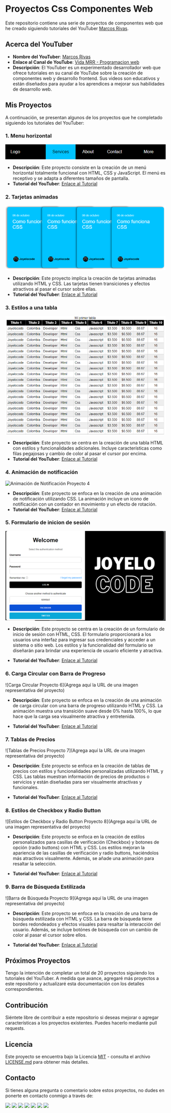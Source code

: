 # Proyectos Css Componentes Web

Este repositorio contiene una serie de proyectos de componentes web que he creado siguiendo tutoriales del YouTuber [Marcos Rivas](https://www.youtube.com/@vidamrr/about).

## Acerca del YouTuber

- **Nombre del YouTuber**: [Marcos Rivas](https://www.youtube.com/@vidamrr/about)
- **Enlace al Canal de YouTube**: [Vida MRR - Programacion web](https://www.youtube.com/@vidamrr)
- **Descripción**: El YouTuber es un experimentado desarrollador web que ofrece tutoriales en su canal de YouTube sobre la creación de componentes web y desarrollo frontend. Sus videos son educativos y están diseñados para ayudar a los aprendices a mejorar sus habilidades de desarrollo web.

## Mis Proyectos

A continuación, se presentan algunos de los proyectos que he completado siguiendo los tutoriales del YouTuber:

### 1. Menu horizontal
![Menu horizontal Proyecto 1](https://github.com/joyelocode/proyectos-css/blob/main/src/assets/menu-horizontal.png)

- **Descripción**: Este proyecto consiste en la creación de un menú horizontal totalmente funcional con HTML, CSS y JavaScript. El menú es receptivo y se adapta a diferentes tamaños de pantalla.
- **Tutorial del YouTuber**: [Enlace al Tutorial](https://www.youtube.com/watch?v=XZTt1NFDnDw&list=PLvRPaExkZHFlFewlz71TJRheerCt4xc9K)

### 2. Tarjetas animadas
![Tarjetas animadas Proyecto 2](https://github.com/joyelocode/proyectos-css/blob/main/src/assets/tarjetas-animadas.png)

- **Descripción**: Este proyecto implica la creación de tarjetas animadas utilizando HTML y CSS. Las tarjetas tienen transiciones y efectos atractivos al pasar el cursor sobre ellas.
- **Tutorial del YouTuber**: [Enlace al Tutorial](https://www.youtube.com/watch?v=XZTt1NFDnDw&list=PLvRPaExkZHFlFewlz71TJRheerCt4xc9K)

### 3. Estilos a una tabla
![Estilos a una Tabla Proyecto 3](https://github.com/joyelocode/proyectos-css/blob/main/src/assets/estilo-tabla.png)

- **Descripción**: Este proyecto se centra en la creación de una tabla HTML con estilos y funcionalidades adicionales. Incluye características como filas pegajosas y cambio de color al pasar el cursor por encima.
- **Tutorial del YouTuber**: [Enlace al Tutorial](https://www.youtube.com/watch?v=XZTt1NFDnDw&list=PLvRPaExkZHFlFewlz71TJRheerCt4xc9K)

### 4. Animación de notificación
![Animación de Notificación Proyecto 4](https://github.com/joyelocode/proyectos-css/blob/main/src/assets/notificaci%C3%B3n-animada.png)

- **Descripción**: Este proyecto se enfoca en la creación de una animación de notificación utilizando CSS. La animación incluye un icono de notificación con un contador en movimiento y un efecto de rotación.
- **Tutorial del YouTuber**: [Enlace al Tutorial](https://www.youtube.com/watch?v=XZTt1NFDnDw&list=PLvRPaExkZHFlFewlz71TJRheerCt4xc9K)

### 5. Formulario de inicion de sesión
![Formulario de Inicio de Sesión Proyecto 5](https://github.com/joyelocode/proyectos-css/blob/main/src/assets/formaulario-login.png)

- **Descripción**: Este proyecto se centra en la creación de un formulario de inicio de sesión con HTML, CSS. El formulario proporcionará a los usuarios una interfaz para ingresar sus credenciales y acceder a un sistema o sitio web. Los estilos y la funcionalidad del formulario se diseñarán para brindar una experiencia de usuario eficiente y atractiva.

- **Tutorial del YouTuber**: [Enlace al Tutorial](https://www.youtube.com/watch?v=XZTt1NFDnDw&list=PLvRPaExkZHFlFewlz71TJRheerCt4xc9K)

### 6. Carga Circular con Barra de Progreso

![Carga Circular Proyecto 6](Agrega aquí la URL de una imagen representativa del proyecto)

- **Descripción**: Este proyecto se enfoca en la creación de una animación de carga circular con una barra de progreso utilizando HTML y CSS. La animación muestra una transición suave desde 0% hasta 100%, lo que hace que la carga sea visualmente atractiva y entretenida.

- **Tutorial del YouTuber**: [Enlace al Tutorial](https://www.youtube.com/watch?v=XZTt1NFDnDw&list=PLvRPaExkZHFlFewlz71TJRheerCt4xc9K)

### 7. Tablas de Precios

![Tablas de Precios Proyecto 7](Agrega aquí la URL de una imagen representativa del proyecto)

- **Descripción**: Este proyecto se enfoca en la creación de tablas de precios con estilos y funcionalidades personalizadas utilizando HTML y CSS. Las tablas muestran información de precios de productos o servicios y están diseñadas para ser visualmente atractivas y funcionales.

- **Tutorial del YouTuber**: [Enlace al Tutorial](https://www.youtube.com/watch?v=XZTt1NFDnDw&list=PLvRPaExkZHFlFewlz71TJRheerCt4xc9K)

### 8. Estilos de Checkbox y Radio Button

![Estilos de Checkbox y Radio Button Proyecto 8](Agrega aquí la URL de una imagen representativa del proyecto)

- **Descripción**: Este proyecto se enfoca en la creación de estilos personalizados para casillas de verificación (Checkbox) y botones de opción (radio buttons) con HTML y CSS. Los estilos mejoran la apariencia de las casillas de verificación y radio buttons, haciéndolos más atractivos visualmente. Además, se añade una animación para resaltar la selección.

- **Tutorial del YouTuber**: [Enlace al Tutorial](https://www.youtube.com/watch?v=XZTt1NFDnDw&list=PLvRPaExkZHFlFewlz71TJRheerCt4xc9K)

### 9. Barra de Búsqueda Estilizada

![Barra de Búsqueda Proyecto 9](Agrega aquí la URL de una imagen representativa del proyecto)

- **Descripción**: Este proyecto se enfoca en la creación de una barra de búsqueda estilizada con HTML y CSS. La barra de búsqueda tiene bordes redondeados y efectos visuales para resaltar la interacción del usuario. Además, se incluye botónes de búsqueda con un cambio de color al pasar el cursor sobre ellos.

- **Tutorial del YouTuber**: [Enlace al Tutorial](https://www.youtube.com/watch?v=XZTt1NFDnDw&list=PLvRPaExkZHFlFewlz71TJRheerCt4xc9K)

## Próximos Proyectos

Tengo la intención de completar un total de 20 proyectos siguiendo los tutoriales del YouTuber. A medida que avance, agregaré más proyectos a este repositorio y actualizaré esta documentación con los detalles correspondientes.

## Contribución

Siéntete libre de contribuir a este repositorio si deseas mejorar o agregar características a los proyectos existentes. Puedes hacerlo mediante pull requests.

## Licencia

Este proyecto se encuentra bajo la Licencia [MIT](LICENSE.md) - consulta el archivo [LICENSE.md](LICENSE.md) para obtener más detalles.


## Contacto

Si tienes alguna pregunta o comentario sobre estos proyectos, no dudes en ponerte en contacto conmigo a través de:

<div style="display: inline-block;">
  <a href="https://www.youtube.com/channel/UCTEOU82zC2UHj-AUW9-OrBw"><img src="https://img.shields.io/badge/-YouTube-FF0000?style=for-the-badge&logo=youtube&logoColor=white"></a>
  <a href="https://www.instagram.com/joyelocode/"><img src="https://img.shields.io/badge/-Instagram-E4405F?style=for-the-badge&logo=instagram&logoColor=white"></a>
  <a href="https://www.facebook.com/profile.php?id=61550597387264"><img src="https://img.shields.io/badge/-Facebook-1877F2?style=for-the-badge&logo=facebook&logoColor=white"></a>
  <a href="https://twitter.com/joyelocode"><img src="https://img.shields.io/badge/-Twitter-1DA1F2?style=for-the-badge&logo=twitter&logoColor=white"></a>
  <a href="https://www.tiktok.com/@joyelocode"><img src="https://img.shields.io/badge/-TikTok-000000?style=for-the-badge&logo=tiktok&logoColor=white"></a>
  <a href="https://www.linkedin.com/in/joyelocode/"><img src="https://img.shields.io/badge/-LinkedIn-0077B5?style=for-the-badge&logo=linkedin&logoColor=white"></a>
  <a href="https://discord.com/channels/@me"><img src="https://img.shields.io/badge/-Discord-5865F2?style=for-the-badge&logo=discord&logoColor=white"></a>
</div>


